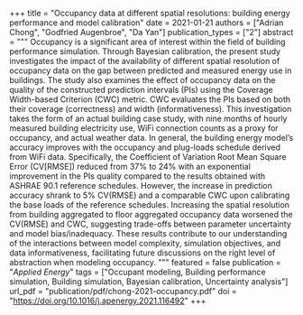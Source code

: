 +++
title = "Occupancy data at different spatial resolutions: building energy performance and model calibration"
date = 2021-01-21
authors = ["Adrian Chong", "Godfried Augenbroe", "Da Yan"]
publication_types = ["2"]
abstract = """
Occupancy is a significant area of interest within the field of building performance simulation. Through Bayesian calibration, the present study investigates the impact of the availability of different spatial resolution of occupancy data on the gap between predicted and measured energy use in buildings. The study also examines the effect of occupancy data on the quality of the constructed prediction intervals (PIs) using the Coverage Width-based Criterion (CWC) metric. CWC evaluates the PIs based on both their coverage (correctness) and width (informativeness). This investigation takes the form of an actual building case study, with nine months of hourly measured building electricity use, WiFi connection counts as a proxy for occupancy, and actual weather data. In general, the building energy model’s accuracy improves with the occupancy and plug-loads schedule derived from WiFi data. Specifically, the Coefficient of Variation Root Mean Square Error (CV[RMSE]) reduced from 37% to 24% with an exponential improvement in the PIs quality compared to the results obtained with ASHRAE 90.1 reference schedules. However, the increase in prediction accuracy shrank to 5% CV(RMSE) and a comparable CWC upon calibrating the base loads of the reference schedules. Increasing the spatial resolution from building aggregated to floor aggregated occupancy data worsened the CV(RMSE) and CWC, suggesting trade-offs between parameter uncertainty and model bias/inadequacy. These results contribute to our understanding of the interactions between model complexity, simulation objectives, and data informativeness, facilitating future discussions on the right level of abstraction when modeling occupancy.
"""
featured = false
publication = "*Applied Energy*"
tags = ["Occupant modeling, Building performance simulation, Building simulation, Bayesian calibration, Uncertainty analysis"]
url_pdf = "publication/pdf/chong-2021-occupancy.pdf"
doi = "https://doi.org/10.1016/j.apenergy.2021.116492"
+++

